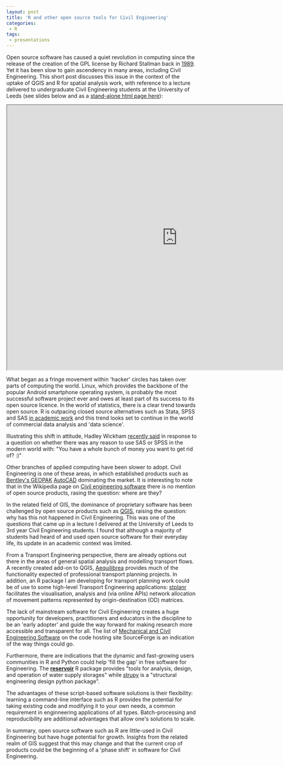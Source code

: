 ```yaml
---
layout: post
title: 'R and other open source tools for Civil Engineering'
categories:
 - R
tags:
 - presentations
---
```


Open source software has caused a quiet revolution in computing since the release of
the creation of the GPL license by Richard Stallman back in
[1989](https://en.wikipedia.org/wiki/GNU_General_Public_License). Yet it has been slow
to gain ascendency in many areas, including Civil Engineering. This short post discusses this
issue in the context of the uptake of QGIS and R for spatial analysis work, with reference
to a lecture delivered to undergraduate Civil Engineering students at the University of Leeds
(see slides below and as a [stand-alone html page here](http://robinlovelace.net/presentations/pct-pres.html)):

<!--more-->

<iframe src="http://robinlovelace.net/presentations/pct-pres.html" width="900" height="700"></iframe>


What began as a fringe movement within 'hacker' circles has taken over parts of computing the world.
Linux, which provides the backbone of the popular Android smartphone operating system,
is probably the most successful software project ever and owes at least part of its success to its
open source licence. In the world of statistics, there is a clear trend towards open source.
R is outpacing closed source alternatives such as Stata, SPSS and SAS 
[in academic work](http://r4stats.com/2015/03/30/fastest-growing-analytics-2015/) and this
trend looks set to continue in the world of commercial data analysis and 'data science'.

Illustrating this shift in attitude, Hadley Wickham
[recently said](https://www.reddit.com/r/dataisbeautiful/comments/3mp9r7/im_hadley_wickham_chief_scientist_at_rstudio_and/) in response to a question on
whether there was any reason to use SAS or SPSS in the modern world with:
"You have a whole bunch of money you want to get rid of? :)"

Other branches of applied computing have been slower to adopt. Civil Engineering is
one of these areas, in which established products such as
[Bentley's GEOPAK](http://www.bentley.com/en-gb/Products/GEOPAK+Civil+Engineering+Suite/)
[AutoCAD](http://www.autodesk.co.uk/products/autocad-civil-3d/overview) dominating the market.
It is interesting to note that in the Wikipedia page on
[Civil engineering software](https://en.wikipedia.org/wiki/Civil_engineering_software)
there is no mention of open source products, rasing the question: where are they?

In the related field of GIS, the dominance of proprietary software has been challenged by
open source products such as [QGIS](http://www.qgis.org/en/site/), raising the question:
why has this not happened in Civil Engineering. This was one of the questions
that came up in a lecture I delivered at the University of Leeds to 3rd year
Civil Engineering students. I found that although a majority of students had heard of
and used open source software for their everyday life, its update in an academic context was limited.

From a Transport Engineering perspective, there are already options out there in the areas of
general spatial analysis and modelling transport flows. A recently created add-on to
QGIS, [Aequilibrea](http://www.aequilibrae.com/) provides much of the functionality
expected of professional transport planning projects. In addition, an R package I am developing
for transport planning work could be of use to some high-level Transport Engineering applications:
[stplanr](https://github.com/Robinlovelace/stplanr) facilitates the visualisation, analysis and
(via online APIs) network allocation of movement patterns represented by origin-destination
(OD) matrices.

The lack of mainstream software for Civil Engineering creates a huge opportunity for
developers, practitioners and educators in the discipline to be an 'early adopter'
and guide the way forward for making research more accessible and transparent for all.
The list of [Mechanical and Civil Engineering Software](http://sourceforge.net/directory/science-engineering/mechcivileng/os:linux/freshness:recently-updated/)
on the code hosting site SourceForge is an indication of the way things could go.

Furthermore, there are indications that the dynamic and fast-growing users communities
in R and Python could help 'fill the gap' in free software for Engineering.
The [**reservoir**](https://cran.fhcrc.org/web/packages/reservoir/index.html) R package
provides "tools for analysis, design, and operation of water supply storages" while
[strupy](https://pypi.python.org/pypi/strupy/) is a
"structural engineering design python package".

The advantages of these script-based software solutions is their flexibility: learning
a command-line interface such as R provides the potential for taking existing code and
modifying it to your own needs, a common requirement in enginneering applications
of all types. Batch-processing and reproducibility are additional advantages that
allow one's solutions to scale.

In summary, open source software such as R are little-used in Civil Engineering
but have huge potential for growth. Insights from the related realm of GIS
suggest that this may change and that the current crop of products could be
the beginning of a 'phase shift' in software for Civil Engineering.

